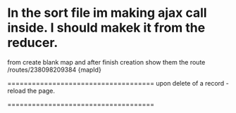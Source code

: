 In the sort file im making ajax call inside. 
I should makek it from the reducer. 
====================================
from create blank map and after finish creation
show them the route  /routes/238098209384 {mapId}

====================================
upon delete of a record - reload the page.



====================================
